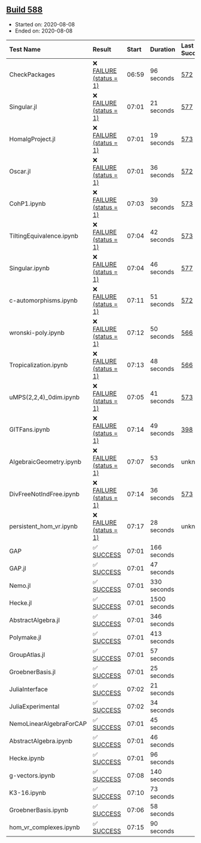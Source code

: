 ## [Build 588](https://oscarci.mathematik.uni-kl.de/job/oscar-stable/588/)

* Started on: 2020-08-08
* Ended on: 2020-08-08

| Test Name    | Result | Start | Duration | Last Success | First Failure |
|:-------------|:-------|:------|:---------|:-------------|:--------------|
| CheckPackages | ❌ [FAILURE (status = 1)](https://oscarci.mathematik.uni-kl.de/job/oscar-stable/588/artifact/logs/build-588/CheckPackages.log) | 06:59 | 96 seconds | [572](https://oscarci.mathematik.uni-kl.de/job/oscar-stable/572/) | [573](https://oscarci.mathematik.uni-kl.de/job/oscar-stable/573/) |
| Singular.jl | ❌ [FAILURE (status = 1)](https://oscarci.mathematik.uni-kl.de/job/oscar-stable/588/artifact/logs/build-588/Singular.jl.log) | 07:01 | 21 seconds | [577](https://oscarci.mathematik.uni-kl.de/job/oscar-stable/577/) | [578](https://oscarci.mathematik.uni-kl.de/job/oscar-stable/578/) |
| HomalgProject.jl | ❌ [FAILURE (status = 1)](https://oscarci.mathematik.uni-kl.de/job/oscar-stable/588/artifact/logs/build-588/HomalgProject.jl.log) | 07:01 | 19 seconds | [573](https://oscarci.mathematik.uni-kl.de/job/oscar-stable/573/) | [574](https://oscarci.mathematik.uni-kl.de/job/oscar-stable/574/) |
| Oscar.jl | ❌ [FAILURE (status = 1)](https://oscarci.mathematik.uni-kl.de/job/oscar-stable/588/artifact/logs/build-588/Oscar.jl.log) | 07:01 | 36 seconds | [572](https://oscarci.mathematik.uni-kl.de/job/oscar-stable/572/) | [573](https://oscarci.mathematik.uni-kl.de/job/oscar-stable/573/) |
| CohP1.ipynb | ❌ [FAILURE (status = 1)](https://oscarci.mathematik.uni-kl.de/job/oscar-stable/588/artifact/logs/build-588/CohP1.ipynb.log) | 07:03 | 39 seconds | [573](https://oscarci.mathematik.uni-kl.de/job/oscar-stable/573/) | [574](https://oscarci.mathematik.uni-kl.de/job/oscar-stable/574/) |
| TiltingEquivalence.ipynb | ❌ [FAILURE (status = 1)](https://oscarci.mathematik.uni-kl.de/job/oscar-stable/588/artifact/logs/build-588/TiltingEquivalence.ipynb.log) | 07:04 | 42 seconds | [573](https://oscarci.mathematik.uni-kl.de/job/oscar-stable/573/) | [574](https://oscarci.mathematik.uni-kl.de/job/oscar-stable/574/) |
| Singular.ipynb | ❌ [FAILURE (status = 1)](https://oscarci.mathematik.uni-kl.de/job/oscar-stable/588/artifact/logs/build-588/Singular.ipynb.log) | 07:04 | 46 seconds | [577](https://oscarci.mathematik.uni-kl.de/job/oscar-stable/577/) | [578](https://oscarci.mathematik.uni-kl.de/job/oscar-stable/578/) |
| c-automorphisms.ipynb | ❌ [FAILURE (status = 1)](https://oscarci.mathematik.uni-kl.de/job/oscar-stable/588/artifact/logs/build-588/c-automorphisms.ipynb.log) | 07:11 | 51 seconds | [572](https://oscarci.mathematik.uni-kl.de/job/oscar-stable/572/) | [573](https://oscarci.mathematik.uni-kl.de/job/oscar-stable/573/) |
| wronski-poly.ipynb | ❌ [FAILURE (status = 1)](https://oscarci.mathematik.uni-kl.de/job/oscar-stable/588/artifact/logs/build-588/wronski-poly.ipynb.log) | 07:12 | 50 seconds | [566](https://oscarci.mathematik.uni-kl.de/job/oscar-stable/566/) | [567](https://oscarci.mathematik.uni-kl.de/job/oscar-stable/567/) |
| Tropicalization.ipynb | ❌ [FAILURE (status = 1)](https://oscarci.mathematik.uni-kl.de/job/oscar-stable/588/artifact/logs/build-588/Tropicalization.ipynb.log) | 07:13 | 48 seconds | [566](https://oscarci.mathematik.uni-kl.de/job/oscar-stable/566/) | [567](https://oscarci.mathematik.uni-kl.de/job/oscar-stable/567/) |
| uMPS(2,2,4)_0dim.ipynb | ❌ [FAILURE (status = 1)](https://oscarci.mathematik.uni-kl.de/job/oscar-stable/588/artifact/logs/build-588/uMPS-2-2-4-_0dim.ipynb.log) | 07:05 | 41 seconds | [573](https://oscarci.mathematik.uni-kl.de/job/oscar-stable/573/) | [574](https://oscarci.mathematik.uni-kl.de/job/oscar-stable/574/) |
| GITFans.ipynb | ❌ [FAILURE (status = 1)](https://oscarci.mathematik.uni-kl.de/job/oscar-stable/588/artifact/logs/build-588/GITFans.ipynb.log) | 07:14 | 49 seconds | [398](https://oscarci.mathematik.uni-kl.de/job/oscar-stable/398/) | [399](https://oscarci.mathematik.uni-kl.de/job/oscar-stable/399/) |
| AlgebraicGeometry.ipynb | ❌ [FAILURE (status = 1)](https://oscarci.mathematik.uni-kl.de/job/oscar-stable/588/artifact/logs/build-588/AlgebraicGeometry.ipynb.log) | 07:07 | 53 seconds | unknown | unknown |
| DivFreeNotIndFree.ipynb | ❌ [FAILURE (status = 1)](https://oscarci.mathematik.uni-kl.de/job/oscar-stable/588/artifact/logs/build-588/DivFreeNotIndFree.ipynb.log) | 07:14 | 36 seconds | [573](https://oscarci.mathematik.uni-kl.de/job/oscar-stable/573/) | [574](https://oscarci.mathematik.uni-kl.de/job/oscar-stable/574/) |
| persistent_hom_vr.ipynb | ❌ [FAILURE (status = 1)](https://oscarci.mathematik.uni-kl.de/job/oscar-stable/588/artifact/logs/build-588/persistent_hom_vr.ipynb.log) | 07:17 | 28 seconds | unknown | unknown |
| GAP | ✅ [SUCCESS](https://oscarci.mathematik.uni-kl.de/job/oscar-stable/588/artifact/logs/build-588/GAP.log) | 07:01 | 166 seconds |  |  |
| GAP.jl | ✅ [SUCCESS](https://oscarci.mathematik.uni-kl.de/job/oscar-stable/588/artifact/logs/build-588/GAP.jl.log) | 07:01 | 47 seconds |  |  |
| Nemo.jl | ✅ [SUCCESS](https://oscarci.mathematik.uni-kl.de/job/oscar-stable/588/artifact/logs/build-588/Nemo.jl.log) | 07:01 | 330 seconds |  |  |
| Hecke.jl | ✅ [SUCCESS](https://oscarci.mathematik.uni-kl.de/job/oscar-stable/588/artifact/logs/build-588/Hecke.jl.log) | 07:01 | 1500 seconds |  |  |
| AbstractAlgebra.jl | ✅ [SUCCESS](https://oscarci.mathematik.uni-kl.de/job/oscar-stable/588/artifact/logs/build-588/AbstractAlgebra.jl.log) | 07:01 | 346 seconds |  |  |
| Polymake.jl | ✅ [SUCCESS](https://oscarci.mathematik.uni-kl.de/job/oscar-stable/588/artifact/logs/build-588/Polymake.jl.log) | 07:01 | 413 seconds |  |  |
| GroupAtlas.jl | ✅ [SUCCESS](https://oscarci.mathematik.uni-kl.de/job/oscar-stable/588/artifact/logs/build-588/GroupAtlas.jl.log) | 07:01 | 57 seconds |  |  |
| GroebnerBasis.jl | ✅ [SUCCESS](https://oscarci.mathematik.uni-kl.de/job/oscar-stable/588/artifact/logs/build-588/GroebnerBasis.jl.log) | 07:01 | 25 seconds |  |  |
| JuliaInterface | ✅ [SUCCESS](https://oscarci.mathematik.uni-kl.de/job/oscar-stable/588/artifact/logs/build-588/JuliaInterface.log) | 07:02 | 21 seconds |  |  |
| JuliaExperimental | ✅ [SUCCESS](https://oscarci.mathematik.uni-kl.de/job/oscar-stable/588/artifact/logs/build-588/JuliaExperimental.log) | 07:02 | 34 seconds |  |  |
| NemoLinearAlgebraForCAP | ✅ [SUCCESS](https://oscarci.mathematik.uni-kl.de/job/oscar-stable/588/artifact/logs/build-588/NemoLinearAlgebraForCAP.log) | 07:01 | 45 seconds |  |  |
| AbstractAlgebra.ipynb | ✅ [SUCCESS](https://oscarci.mathematik.uni-kl.de/job/oscar-stable/588/artifact/logs/build-588/AbstractAlgebra.ipynb.log) | 07:01 | 46 seconds |  |  |
| Hecke.ipynb | ✅ [SUCCESS](https://oscarci.mathematik.uni-kl.de/job/oscar-stable/588/artifact/logs/build-588/Hecke.ipynb.log) | 07:01 | 96 seconds |  |  |
| g-vectors.ipynb | ✅ [SUCCESS](https://oscarci.mathematik.uni-kl.de/job/oscar-stable/588/artifact/logs/build-588/g-vectors.ipynb.log) | 07:08 | 140 seconds |  |  |
| K3-16.ipynb | ✅ [SUCCESS](https://oscarci.mathematik.uni-kl.de/job/oscar-stable/588/artifact/logs/build-588/K3-16.ipynb.log) | 07:10 | 73 seconds |  |  |
| GroebnerBasis.ipynb | ✅ [SUCCESS](https://oscarci.mathematik.uni-kl.de/job/oscar-stable/588/artifact/logs/build-588/GroebnerBasis.ipynb.log) | 07:06 | 58 seconds |  |  |
| hom_vr_complexes.ipynb | ✅ [SUCCESS](https://oscarci.mathematik.uni-kl.de/job/oscar-stable/588/artifact/logs/build-588/hom_vr_complexes.ipynb.log) | 07:15 | 90 seconds |  |  |
